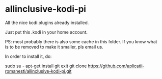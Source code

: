 # allinclusive-kodi-pi
All the nice kodi plugins already installed. 

Just put this .kodi in your home account.

PS: most probably there is also some cache in this folder. 
If you know what is to be removed to make it smaller, pls email us.

In order to install it, do:

sudo su -
apt-get install git
exit
git clone https://github.com/aplicatii-romanesti/allinclusive-kodi-pi.git
